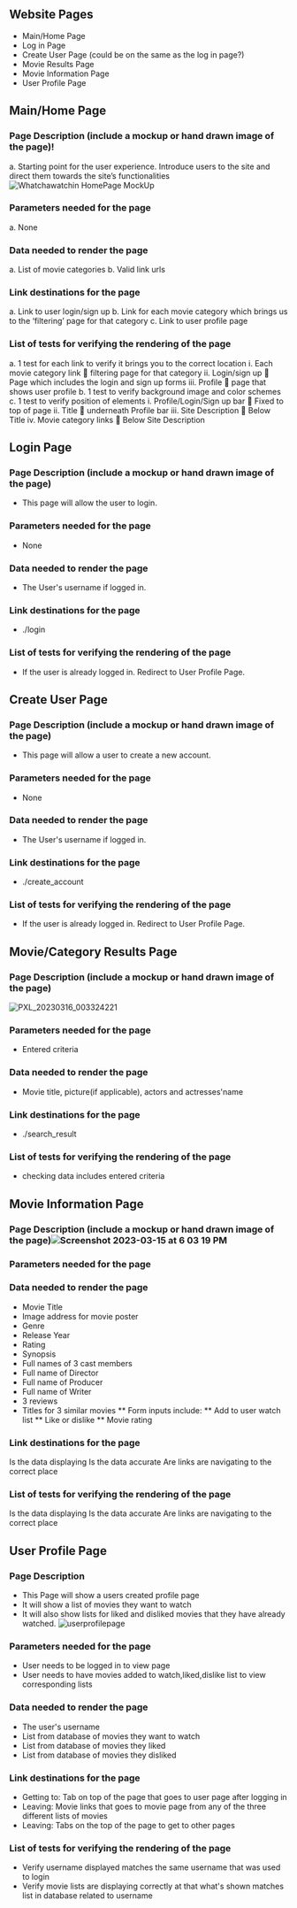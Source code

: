 ## Website Pages
  * Main/Home Page
  * Log in Page
  * Create User Page (could be on the same as the log in page?)
  * Movie Results Page
  * Movie Information Page
  * User Profile Page
  
## Main/Home Page
### Page Description (include a mockup or hand drawn image of the page)!
a.	Starting point for the user experience.  Introduce users to the site and direct them towards the site’s functionalities
![Whatchawatchin HomePage MockUp](https://user-images.githubusercontent.com/78234265/225473516-ebe34cc1-4833-4a84-8afc-5835d919bca2.png)

### Parameters needed for the page
a.	None
### Data needed to render the page
a.	List of movie categories
b.	Valid link urls

### Link destinations for the page
a.	Link to user login/sign up
b.	Link for each movie category which brings us to the ‘filtering’ page for that category
c.	Link to user profile page

### List of tests for verifying the rendering of the page

a.	1 test for each link to verify it brings you to the correct location
i.	Each movie category link  filtering page for that category
ii.	Login/sign up  Page which includes the login and sign up forms
iii.	Profile  page that shows user profile
b.	1 test to verify background image and color schemes
c.	1 test to verify position of elements
i.	Profile/Login/Sign up bar  Fixed to top of page
ii.	Title  underneath Profile bar
iii.	Site Description  Below Title
iv.	Movie category links  Below Site Description


## Login Page
### Page Description (include a mockup or hand drawn image of the page)
* This page will allow the user to login. 
### Parameters needed for the page
* None
### Data needed to render the page
* The User's username if logged in.
### Link destinations for the page
* ./login
### List of tests for verifying the rendering of the page
* If the user is already logged in. Redirect to User Profile Page. 

## Create User Page
### Page Description (include a mockup or hand drawn image of the page)
* This page will allow a user to create a new account. 
### Parameters needed for the page
* None
### Data needed to render the page
* The User's username if logged in.
### Link destinations for the page
* ./create_account
### List of tests for verifying the rendering of the page
* If the user is already logged in. Redirect to User Profile Page. 

## Movie/Category Results Page
### Page Description (include a mockup or hand drawn image of the page)
![PXL_20230316_003324221](https://user-images.githubusercontent.com/111999240/225479261-34bacec0-597e-4b8d-8eb4-dcafa97e5c9c.jpg)


### Parameters needed for the page
* Entered criteria
### Data needed to render the page
* Movie title, picture(if applicable), actors and actresses'name
### Link destinations for the page
* ./search_result
### List of tests for verifying the rendering of the page
* checking data includes entered criteria

## Movie Information Page
### Page Description (include a mockup or hand drawn image of the page)![Screenshot 2023-03-15 at 6 03 19 PM](https://user-images.githubusercontent.com/34926259/225479977-326141e2-4ea3-42ac-b852-ff986ea4c31b.png)

### Parameters needed for the page
### Data needed to render the page
* Movie Title
* Image address for movie poster
* Genre
* Release Year
* Rating
* Synopsis
* Full names of 3 cast members
* Full name of Director
* Full name of Producer
* Full name of Writer
* 3 reviews
* Titles for 3 similar movies
** Form inputs include:
** Add to user watch list
** Like or dislike
** Movie rating
### Link destinations for the page
Is the data displaying
Is the data accurate
Are links are navigating to the correct place

### List of tests for verifying the rendering of the page
Is the data displaying
Is the data accurate
Are links are navigating to the correct place


## User Profile Page
### Page Description 
* This Page will show a users created profile page
* It will show a list of movies they want to watch
* It will also show lists for liked and disliked movies that they have already watched.
![userprofilepage](https://user-images.githubusercontent.com/83556347/225323812-d054b6fe-8a81-4f4c-8ab0-d0bdd4c53933.png)
### Parameters needed for the page
* User needs to be logged in to view page
* User needs to have movies added to watch,liked,dislike list to view corresponding lists
### Data needed to render the page
* The user's username
* List from database of movies they want to watch
* List from database of movies they liked
* List from database of movies they disliked
### Link destinations for the page
* Getting to: Tab on top of the page that goes to user page after logging in
* Leaving: Movie links that goes to movie page from any of the three different lists of movies
* Leaving: Tabs on the top of the page to get to other pages
### List of tests for verifying the rendering of the page
* Verify username displayed matches the same username that was used to login 
* Verify movie lists are displaying correctly at that what's shown matches list in database related to username
